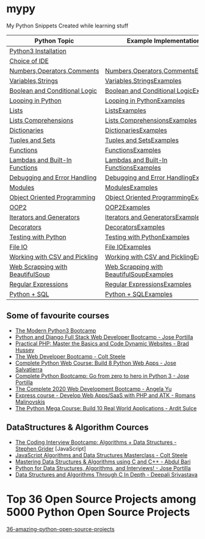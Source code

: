 # mypy
My Python Snippets Created while learning stuff

|<b>Python Topic</b>| <b>Example Implementation</b>|
| --- | --- |
| [Python3 Installation](./Documentation/Python3_Installation.md)| |
| [Choice of IDE](./Documentation/Python3_ChoiceofIDE.md)| |
| [Numbers,Operators,Comments](./Documentation/Python3_NumbersOperators.md) | [Numbers,Operators,CommentsExamples ](./Documentation/Examples/Python3_NumbersOperators.py)|
| [Variables,Strings](./Documentation/Python3_VariablesStrings.md)| [Variables,StringsExamples ](./Documentation/Examples/Python3_VariablesStrings.py)|
| [Boolean and Conditional Logic](./Documentation/Pythong_BooleanConditionalLogic.md)|[Boolean and Conditional LogicExamples ](./Documentation/Examples/Pythong_BooleanConditionalLogic.py)|
| [Looping in Python](./Documentation/Python3_Looping.md)|[Looping in PythonExamples ](./Documentation/Examples/Python3_Looping.py)|
| [Lists](./Documentation/Python3_Lists.md)|[ListsExamples ](./Documentation/Examples/Python3_Lists.py)|
| [Lists Comprehensions](./Documentation/Python3_ListComprehensions.md)|[Lists ComprehensionsExamples ](./Documentation/Examples/Python3_ListComprehensions.py)|
| [Dictionaries](./Documentation/Python3_Dictionaries.md)|[DictionariesExamples ](./Documentation/Examples/Python3_Dictionaries.py)|
| [Tuples and Sets](./Documentation/Python3_TuplesSets.md)|[Tuples and SetsExamples ](./Documentation/Examples/Python3_TuplesSets.py)|
| [Functions](./Documentation/Python3_Functions.md)|[FunctionsExamples ](./Documentation/Examples/Python3_Functions.py)|
| [Lambdas and Built-In Functions](./Documentation/Python3_Lambdas_BuiltInFunctions.md)|[Lambdas and Built-In FunctionsExamples ](./Documentation/Examples/Python3_Lambdas_BuiltInFunctions.py)|
| [Debugging and Error Handling](./Documentation/Python3_Debugging_ErrorHandling.md)|[Debugging and Error HandlingExamples ](./Documentation/Examples/Python3_Debugging_ErrorHandling.py)|
| [Modules](./Documentation/Python3_Modules.md)|[ModulesExamples ](./Documentation/Examples/Python3_Modules.py)|
| [Object Oriented Programming](./Documentation/Python3_ObjectOrientedProgramming1.md)|[Object Oriented ProgrammingExamples ](./Documentation/Examples/Python3_ObjectOrientedProgramming1.py)|
| [OOP2](./Documentation/Python3_ObjectOrientedProgramming2.md)|[OOP2Examples ](./Documentation/Examples/Python3_ObjectOrientedProgramming2.py)|
| [Iterators and Generators](./Documentation/Python3_IteratorsGenerators.md)|[Iterators and GeneratorsExamples ](./Documentation/Examples/Python3_IteratorsGenerators.py)|
| [Decorators](./Documentation/Python3_Decorators.md)|[DecoratorsExamples ](./Documentation/Examples/Python3_Decorators.py)|
| [Testing with Python](./Documentation/Python3_TestingWithPython.md)|[Testing with PythonExamples ](./Documentation/Examples/Python3_TestingWithPython.py)|
| [File IO](./Documentation/Python3_File_IO.md)|[File IOExamples ](./Documentation/Examples/Python3_File_IO.py)|
| [Working with CSV and Pickling](./Documentation/Python3_WorkingWithCSV_Pickling.md)|[Working with CSV and PicklingExamples ](./Documentation/Examples/Python3_WorkingWithCSV_Pickling.py)|
| [Web Scrapping with BeautifulSoup](./Documentation/Python3_WebScrapping_BeautifulSoup.md)|[Web Scrapping with BeautifulSoupExamples ](./Documentation/Examples/Python3_WebScrapping_BeautifulSoup.py)|
| [Regular Expressions](./Documentation/Python3_RegularExpressions.md)|[Regular ExpressionsExamples ](./Documentation/Examples/Python3_RegularExpressions.py)|
| [Python + SQL](./Documentation/Python3_SQL.md)|[Python + SQLExamples ](./Documentation/Examples/Python3_SQL.py)|

## Some of favourite courses
- [The Modern Python3 Bootcamp](https://www.udemy.com/course/the-modern-python3-bootcamp)
- [Python and Django Full Stack Web Developer Bootcamp - Jose Portilla ](https://www.udemy.com/course/python-and-django-full-stack-web-developer-bootcamp/learn/)
- [Practical PHP: Master the Basics and Code Dynamic Websites - Brad Hussey](https://www.udemy.com/course/code-dynamic-websites/learn/)
- [The Web Developer Bootcamp - Colt Steele](https://www.udemy.com/course/the-web-developer-bootcamp/learn/)
- [Complete Python Web Course: Build 8 Python Web Apps - Jose Salvatierra](https://www.udemy.com/course/the-complete-python-web-course-learn-by-building-8-apps/learn/)
- [Complete Python Bootcamp: Go from zero to hero in Python 3 - Jose Portilla](https://www.udemy.com/course/complete-python-bootcamp/learn/)
- [The Complete 2020 Web Development Bootcamp - Angela Yu](https://www.udemy.com/course/the-complete-web-development-bootcamp/)
- [Express course - Develop Web Apps/SaaS with PHP and ATK - Romans Malinovskis](https://www.udemy.com/course/web-apps-with-php-and-atk/)
- [The Python Mega Course: Build 10 Real World Applications - Ardit Sulce](https://www.udemy.com/course/the-python-mega-course/)

## DataStructures & Algorithm Cources
- [The Coding Interview Bootcamp: Algorithms + Data Structures - Stephen Grider](https://www.udemy.com/course/coding-interview-bootcamp-algorithms-and-data-structure/) [JavaScript]
- [JavaScript Algorithms and Data Structures Masterclass - Colt Steele](https://www.udemy.com/course/js-algorithms-and-data-structures-masterclass/)
- [Mastering Data Structures & Algorithms using C and C++ - Abdul Bari](https://www.udemy.com/course/datastructurescncpp/) 
- [Python for Data Structures, Algorithms, and Interviews! - Jose Portilla](https://www.udemy.com/course/python-for-data-structures-algorithms-and-interviews/)
- [Data Structures and Algorithms Through C In Depth - Deepali Srivastava](https://www.udemy.com/course/data-structures-and-algorithms-in-c/)


# Top 36 Open Source Projects among 5000 Python Open Source Projects
[36-amazing-python-open-source-projects](https://medium.mybridge.co/36-amazing-python-open-source-projects-v-2019-2fe058d79450)
